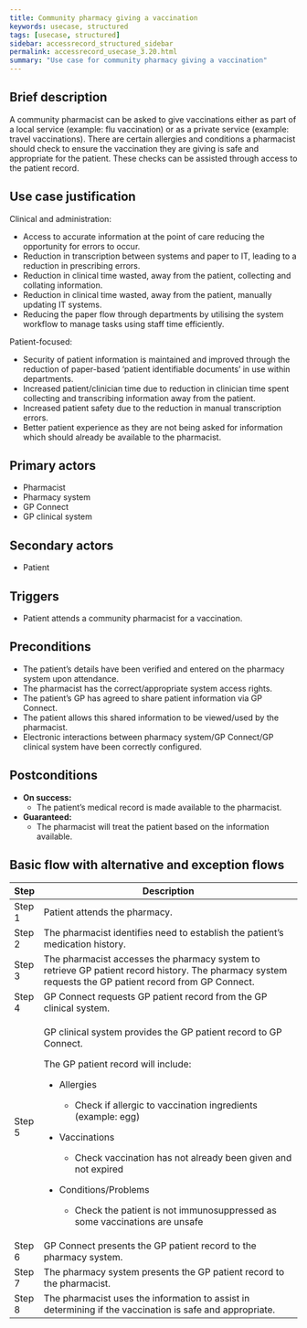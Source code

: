 ```yaml
---
title: Community pharmacy giving a vaccination
keywords: usecase, structured
tags: [usecase, structured] 
sidebar: accessrecord_structured_sidebar
permalink: accessrecord_usecase_3.20.html
summary: "Use case for community pharmacy giving a vaccination"
---
```


## Brief description
A community pharmacist can be asked to give vaccinations either as part of a local service (example: flu vaccination) or as a private service (example: travel vaccinations). There are certain allergies and conditions a pharmacist should check to ensure the vaccination they are giving is safe and appropriate for the patient. These checks can be assisted through access to the patient record. 

## Use case justification
Clinical and administration:
-   Access to accurate information at the point of care reducing the opportunity for errors to occur.
-   Reduction in transcription between systems and paper to IT, leading to a reduction in prescribing errors.
-   Reduction in clinical time wasted, away from the patient, collecting and collating information.
-   Reduction in clinical time wasted, away from the patient, manually updating IT systems.
-   Reducing the paper flow through departments by utilising the system workflow to manage tasks using staff time efficiently.

Patient-focused:
-   Security of patient information is maintained and improved through the reduction of paper-based ‘patient identifiable documents’ in use within departments.
-   Increased patient/clinician time due to reduction in clinician time spent collecting and transcribing information away from the patient.
-   Increased patient safety due to the reduction in manual transcription errors.
-   Better patient experience as they are not being asked for information which should already be available to the pharmacist.

## Primary actors
-   Pharmacist
-   Pharmacy system
-   GP Connect
-   GP clinical system

## Secondary actors
-   Patient

## Triggers
-   Patient attends a community pharmacist for a vaccination.

## Preconditions
-   The patient’s details have been verified and entered on the pharmacy system upon attendance.
-   The pharmacist has the correct/appropriate system access rights.
-   The patient’s GP has agreed to share patient information via GP Connect.
-   The patient allows this shared information to be viewed/used by the pharmacist.
-   Electronic interactions between pharmacy system/GP Connect/GP clinical system have been correctly configured.

## Postconditions
-   **On success:**
    - The patient’s medical record is made available to the pharmacist.
-   **Guaranteed:**
    - The pharmacist will treat the patient based on the information available.

## Basic flow with alternative and exception flows

<table>
<thead>
<tr class="header">
<th style="width:10%">Step</th>
<th>Description</th>
</tr>
</thead>
<tbody>
<tr class="odd">
<td>Step 1</td>
<td>Patient attends the pharmacy.</td>
</tr>
<tr class="even">
<td>Step 2</td>
<td>The pharmacist identifies need to establish the patient’s medication history.</td>
</tr>
<tr class="odd">
<td>Step 3</td>
<td>The pharmacist accesses the pharmacy system to retrieve GP patient record history. The pharmacy system requests the GP patient record from GP Connect.</td>
</tr>
<tr class="even">
<td>Step 4</td>
<td>GP Connect requests GP patient record from the GP clinical system.</td>
</tr>
<tr class="odd">
<td>Step 5</td>
<td><p>GP clinical system provides the GP patient record to GP Connect.</p>
<p>The GP patient record will include:</p>
<ul>
<li><p>Allergies</p>
<ul>
<li><p>Check if allergic to vaccination ingredients (example: egg)</p></li>
</ul></li>
<li><p>Vaccinations</p>
<ul>
<li><p>Check vaccination has not already been given and not expired</p></li>
</ul></li>
<li><p>Conditions/Problems</p>
<ul>
<li><p>Check the patient is not immunosuppressed as some vaccinations are unsafe</p></li>
</ul></li>
</ul></td>
</tr>
<tr class="even">
<td>Step 6</td>
<td>GP Connect presents the GP patient record to the pharmacy system.</td>
</tr>
<tr class="odd">
<td>Step 7</td>
<td>The pharmacy system presents the GP patient record to the pharmacist.</td>
</tr>
<tr class="even">
<td>Step 8</td>
<td>The pharmacist uses the information to assist in determining if the vaccination is safe and appropriate.</td>
</tr>
</tbody>
</table>
